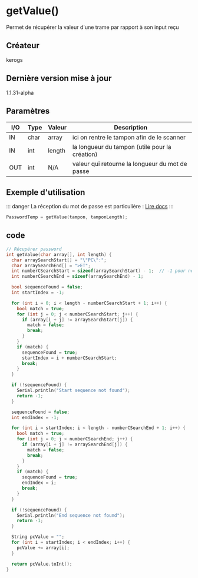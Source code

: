# getValue() <Badge type="tip" text="^1.1.31-alpha" />
Permet de récupérer la valeur d'une trame par rapport à son input reçu

## Créateur
kerogs
## Dernière version mise à jour
1.1.31-alpha
## Paramètres
| I/O | Type | Valeur | Description                                     |
|-----|------|--------|-------------------------------------------------|
| IN  | char | array  | ici on rentre le tampon afin de le scanner      |
| IN  | int  | length | la longueur du tampon (utile pour la création)  |
| OUT | int  | N/A    | valeur qui retourne la longueur du mot de passe |


##  Exemple d'utilisation

::: danger
La réception du mot de passe est particulière : [Lire docs](/composants/hmi#json)
:::

```c++
PasswordTemp = getValue(tampon, tamponLength);
```
## code

```c++
// Récupérer password
int getValue(char array[], int length) {
  char arraySearchStart[] = "\"PC\":";
  char arraySearchEnd[] = ">ET";
  int numberCSearchStart = sizeof(arraySearchStart) - 1;  // -1 pour ne pas compter le caractère de fin de chaîne '\0'
  int numberCSearchEnd = sizeof(arraySearchEnd) - 1;

  bool sequenceFound = false;
  int startIndex = -1;

  for (int i = 0; i < length - numberCSearchStart + 1; i++) {
    bool match = true;
    for (int j = 0; j < numberCSearchStart; j++) {
      if (array[i + j] != arraySearchStart[j]) {
        match = false;
        break;
      }
    }
    if (match) {
      sequenceFound = true;
      startIndex = i + numberCSearchStart;
      break;
    }
  }

  if (!sequenceFound) {
    Serial.println("Start sequence not found");
    return -1;
  }

  sequenceFound = false;
  int endIndex = -1;

  for (int i = startIndex; i < length - numberCSearchEnd + 1; i++) {
    bool match = true;
    for (int j = 0; j < numberCSearchEnd; j++) {
      if (array[i + j] != arraySearchEnd[j]) {
        match = false;
        break;
      }
    }
    if (match) {
      sequenceFound = true;
      endIndex = i;
      break;
    }
  }

  if (!sequenceFound) {
    Serial.println("End sequence not found");
    return -1;
  }

  String pcValue = "";
  for (int i = startIndex; i < endIndex; i++) {
    pcValue += array[i];
  }

  return pcValue.toInt();
}
```